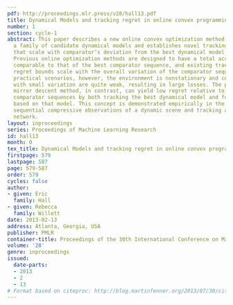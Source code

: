 ```yaml
---
pdf: http://proceedings.mlr.press/v28/hall13.pdf
title: Dynamical Models and tracking regret in online convex programming
number: 1
section: cycle-1
abstract: This paper describes a new online convex optimization method which incorporates
  a family of candidate dynamical models and establishes novel tracking regret bounds
  that scale with comparator’s deviation from the best dynamical model in this family.
  Previous online optimization methods are designed to have a total accumulated loss
  comparable to that of the best comparator sequence, and existing tracking or shifting
  regret bounds scale with the overall variation of the comparator sequence. In many
  practical scenarios, however, the environment is nonstationary and comparator sequences
  with small variation are quite weak, resulting in large losses. The proposed dynamic
  mirror descent method, in contrast, can yield low regret relative to highly variable
  comparator sequences by both tracking the best dynamical model and forming predictions
  based on that model. This concept is demonstrated empirically in the context of
  sequential compressive observations of a dynamic scene and tracking a dynamic social
  network.
layout: inproceedings
series: Proceedings of Machine Learning Research
id: hall13
month: 0
tex_title: Dynamical Models and tracking regret in online convex programming
firstpage: 579
lastpage: 587
page: 579-587
order: 579
cycles: false
author:
- given: Eric
  family: Hall
- given: Rebecca
  family: Willett
date: 2013-02-13
address: Atlanta, Georgia, USA
publisher: PMLR
container-title: Proceedings of the 30th International Conference on Machine Learning
volume: '28'
genre: inproceedings
issued:
  date-parts:
  - 2013
  - 2
  - 13
# Format based on citeproc: http://blog.martinfenner.org/2013/07/30/citeproc-yaml-for-bibliographies/
---
```

